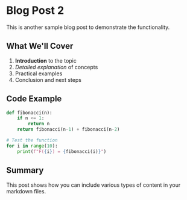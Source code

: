 # Blog Post 2

This is another sample blog post to demonstrate the functionality.

## What We'll Cover

1. **Introduction** to the topic
2. _Detailed explanation_ of concepts
3. Practical examples
4. Conclusion and next steps

## Code Example

```python
def fibonacci(n):
    if n <= 1:
        return n
    return fibonacci(n-1) + fibonacci(n-2)

# Test the function
for i in range(10):
    print(f"F({i}) = {fibonacci(i)}")
```

## Summary

This post shows how you can include various types of content in your markdown files.
